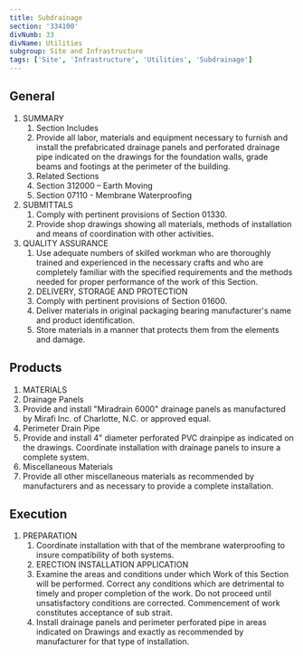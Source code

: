 ```yaml
---
title: Subdrainage
section: '334100'
divNumb: 33
divName: Utilities
subgroup: Site and Infrastructure
tags: ['Site', 'Infrastructure', 'Utilities', 'Subdrainage']
---
```


## General

1. SUMMARY
   1. Section Includes
   1. Provide all labor, materials and equipment necessary to furnish and install the prefabricated drainage panels and perforated drainage pipe indicated on the drawings for the foundation walls, grade beams and footings at the perimeter of the building.
   1. Related Sections
   1. Section 312000 – Earth Moving
   1. Section 07110 - Membrane Waterproofing
1. SUBMITTALS
   1. Comply with pertinent provisions of Section 01330.
   1. Provide shop drawings showing all materials, methods of installation and means of coordination with other activities.
1. QUALITY ASSURANCE
   1. Use adequate numbers of skilled workman who are thoroughly trained and experienced in the necessary crafts and who are completely familiar with the specified requirements and the methods needed for proper performance of the work of this Section.
   1. DELIVERY, STORAGE AND PROTECTION
   1. Comply with pertinent provisions of Section 01600.
   1. Deliver materials in original packaging bearing manufacturer's name and product identification.
   1. Store materials in a manner that protects them from the elements and damage.

## Products

1.  MATERIALS
1.  Drainage Panels
1.  Provide and install "Miradrain 6000" drainage panels as manufactured by Mirafi Inc. of Charlotte, N.C. or approved equal.
1.  Perimeter Drain Pipe
1.  Provide and install 4" diameter perforated PVC drainpipe as indicated on the drawings. Coordinate installation with drainage panels to insure a complete system.
1.  Miscellaneous Materials
1.  Provide all other miscellaneous materials as recommended by manufacturers and as necessary to provide a complete installation.

## Execution

1. PREPARATION
   1. Coordinate installation with that of the membrane waterproofing to insure compatibility of both systems.
   1. ERECTION INSTALLATION APPLICATION
   1. Examine the areas and conditions under which Work of this Section will be performed. Correct any conditions which are detrimental to timely and proper completion of the work. Do not proceed until unsatisfactory conditions are corrected. Commencement of work constitutes acceptance of sub strait.
   1. Install drainage panels and perimeter perforated pipe in areas indicated on Drawings and exactly as recommended by manufacturer for that type of installation.
